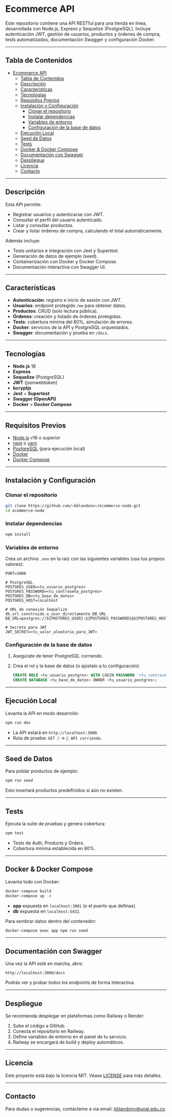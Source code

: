 # Ecommerce API

Este repositorio contiene una API RESTful para una tienda en línea, desarrollada con Node.js, Express y Sequelize (PostgreSQL). Incluye autenticación JWT, gestión de usuarios, productos y órdenes de compra, tests automatizados, documentación Swagger y configuración Docker.

---

## Tabla de Contenidos

- [Ecommerce API](#ecommerce-api)
  - [Tabla de Contenidos](#tabla-de-contenidos)
  - [Descripción](#descripción)
  - [Características](#características)
  - [Tecnologías](#tecnologías)
  - [Requisitos Previos](#requisitos-previos)
  - [Instalación y Configuración](#instalación-y-configuración)
    - [Clonar el repositorio](#clonar-el-repositorio)
    - [Instalar dependencias](#instalar-dependencias)
    - [Variables de entorno](#variables-de-entorno)
    - [Configuración de la base de datos](#configuración-de-la-base-de-datos)
  - [Ejecución Local](#ejecución-local)
  - [Seed de Datos](#seed-de-datos)
  - [Tests](#tests)
  - [Docker \& Docker Compose](#docker--docker-compose)
  - [Documentación con Swagger](#documentación-con-swagger)
  - [Despliegue](#despliegue)
  - [Licencia](#licencia)
  - [Contacto](#contacto)

---

## Descripción

Esta API permite:

* Registrar usuarios y autenticarse con JWT.
* Consultar el perfil del usuario autenticado.
* Listar y consultar productos.
* Crear y listar órdenes de compra, calculando el total automáticamente.

Además incluye:

* Tests unitarios e integración con Jest y Supertest.
* Generación de datos de ejemplo (seed).
* Containerización con Docker y Docker Compose.
* Documentación interactiva con Swagger UI.

---

## Características

* **Autenticación**: registro e inicio de sesión con JWT.
* **Usuarios**: endpoint protegido `/me` para obtener datos.
* **Productos**: CRUD (solo lectura pública).
* **Órdenes**: creación y listado de órdenes protegidas.
* **Tests**: cobertura mínima del 80%, simulación de errores.
* **Docker**: servicios de la API y PostgreSQL orquestados.
* **Swagger**: documentación y prueba en `/docs`.

---

## Tecnologías

* **Node.js** 18
* **Express**
* **Sequelize** (PostgreSQL)
* **JWT** (jsonwebtoken)
* **bcryptjs**
* **Jest** + **Supertest**
* **Swagger (OpenAPI)**
* **Docker** + **Docker Compose**

---

## Requisitos Previos

* [Node.js](https://nodejs.org/) v16 o superior
* [npm](https://www.npmjs.com/) o [yarn](https://yarnpkg.com/)
* [PostgreSQL](https://www.postgresql.org/) (para ejecución local)
* [Docker](https://www.docker.com/)
* [Docker Compose](https://docs.docker.com/compose/)

---

## Instalación y Configuración

### Clonar el repositorio

```bash
git clone https://github.com/<kblandonv>/ecommerce-node.git
cd ecommerce-node
```

### Instalar dependencias

```bash
npm install
```

### Variables de entorno

Crea un archivo `.env` en la raíz con las siguientes variables (usa tus propios valores):

```dotenv
PORT=3000

# PostgreSQL
POSTGRES_USER=<tu_usuario_postgres>
POSTGRES_PASSWORD=<tu_contraseña_postgres>
POSTGRES_DB=<tu_base_de_datos>
POSTGRES_HOST=localhost

# URL de conexión Sequelize
db_url_construido_o_usar_directamente_DB_URL
DB_URL=postgres://${POSTGRES_USER}:${POSTGRES_PASSWORD}@${POSTGRES_HOST}:5432/${POSTGRES_DB}

# Secreto para JWT
JWT_SECRET=<tu_valor_aleatorio_para_JWT>
```

### Configuración de la base de datos

1. Asegúrate de tener PostgreSQL corriendo.
2. Crea el rol y la base de datos (o ajústalo a tu configuración):

   ```sql
   CREATE ROLE <tu_usuario_postgres> WITH LOGIN PASSWORD '<tu_contraseña_postgres>';
   CREATE DATABASE <tu_base_de_datos> OWNER <tu_usuario_postgres>;
   ```

---

## Ejecución Local

Levanta la API en modo desarrollo:

```bash
npm run dev
```

* La API estará en `http://localhost:3000`.
* Ruta de prueba: `GET /` → `🚀 API corriendo`.

---

## Seed de Datos

Para poblar productos de ejemplo:

```bash
npm run seed
```

Esto insertará productos predefinidos si aún no existen.

---

## Tests

Ejecuta la suite de pruebas y genera cobertura:

```bash
npm test
```

* Tests de Auth, Products y Orders.
* Cobertura mínima establecida en 80%.

---

## Docker & Docker Compose

Levanta todo con Docker:

```bash
docker-compose build
docker-compose up -d
```

* **app** expuesta en `localhost:3001` (o el puerto que definas).
* **db** expuesta en `localhost:5432`.

Para sembrar datos dentro del contenedor:

```bash
docker-compose exec app npm run seed
```

---

## Documentación con Swagger

Una vez la API esté en marcha, abre:

```
http://localhost:3000/docs
```

Podrás ver y probar todos los endpoints de forma interactiva.

---

## Despliegue

Se recomienda desplegar en plataformas como Railway o Render:

1. Sube el código a GitHub.
2. Conecta el repositorio en Railway.
3. Define variables de entorno en el panel de tu servicio.
4. Railway se encargará de build y deploy automáticos.

---

## Licencia

Este proyecto está bajo la licencia MIT. Véase [LICENSE](LICENSE) para más detalles.

---

## Contacto

Para dudas o sugerencias, contácteme a via email: [kblandonv@unal.edu.co](mailto:kblandonv@unal.edu.co)
